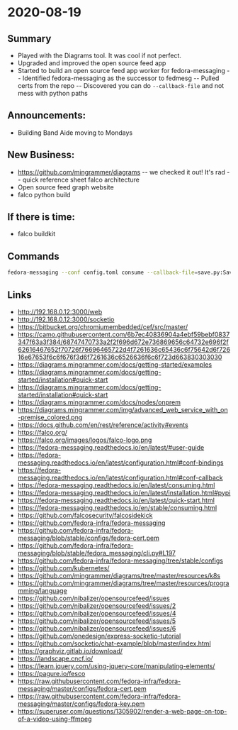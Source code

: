 # 2020-08-19

## Summary

- Played with the Diagrams tool. It was cool if not perfect.
- Upgraded and improved the open source feed app
- Started to build an open source feed app worker for fedora-messaging
-- Identified fedora-messaging as the successor to fedmesg
-- Pulled certs from the repo
-- Discovered you can do `--callback-file` and not mess with python paths

## Announcements:

- Building Band Aide moving to Mondays

## New Business:

- https://github.com/mingrammer/diagrams
-- we checked it out! It's rad
-- quick reference sheet falco architecture
- Open source feed graph website
- falco python build

## If there is time:

- falco buildkit

## Commands

```bash
fedora-messaging --conf config.toml consume --callback-file=save.py:SaveMessage
```


## Links

- http://192.168.0.12:3000/web
- http://192.168.0.12:3000/socketio
- https://bitbucket.org/chromiumembedded/cef/src/master/
- https://camo.githubusercontent.com/6b7ec40836904a4ebf59bebf0837347f63a3f384/68747470733a2f2f696d672e736869656c64732e696f2f62616467652f70726f76696465722d4f7261636c65436c6f75642d6f72616e67653f6c6f676f3d6f7261636c6526636f6c6f723d663830303030
- https://diagrams.mingrammer.com/docs/getting-started/examples
- https://diagrams.mingrammer.com/docs/getting-started/installation#quick-start
- https://diagrams.mingrammer.com/docs/getting-started/installation#quick-start
- https://diagrams.mingrammer.com/docs/nodes/onprem
- https://diagrams.mingrammer.com/img/advanced_web_service_with_on-premise_colored.png
- https://docs.github.com/en/rest/reference/activity#events
- https://falco.org/
- https://falco.org/images/logos/falco-logo.png
- https://fedora-messaging.readthedocs.io/en/latest/#user-guide
- https://fedora-messaging.readthedocs.io/en/latest/configuration.html#conf-bindings
- https://fedora-messaging.readthedocs.io/en/latest/configuration.html#conf-callback
- https://fedora-messaging.readthedocs.io/en/latest/consuming.html
- https://fedora-messaging.readthedocs.io/en/latest/installation.html#pypi
- https://fedora-messaging.readthedocs.io/en/latest/quick-start.html
- https://fedora-messaging.readthedocs.io/en/stable/consuming.html
- https://github.com/falcosecurity/falcosidekick
- https://github.com/fedora-infra/fedora-messaging
- https://github.com/fedora-infra/fedora-messaging/blob/stable/configs/fedora-cert.pem   
- https://github.com/fedora-infra/fedora-messaging/blob/stable/fedora_messaging/cli.py#L197
- https://github.com/fedora-infra/fedora-messaging/tree/stable/configs
- https://github.com/kubernetes/
- https://github.com/mingrammer/diagrams/tree/master/resources/k8s
- https://github.com/mingrammer/diagrams/tree/master/resources/programming/language
- https://github.com/nibalizer/opensourcefeed/issues
- https://github.com/nibalizer/opensourcefeed/issues/2
- https://github.com/nibalizer/opensourcefeed/issues/4
- https://github.com/nibalizer/opensourcefeed/issues/5
- https://github.com/nibalizer/opensourcefeed/issues/6
- https://github.com/onedesign/express-socketio-tutorial
- https://github.com/socketio/chat-example/blob/master/index.html
- https://graphviz.gitlab.io/download/
- https://landscape.cncf.io/
- https://learn.jquery.com/using-jquery-core/manipulating-elements/
- https://pagure.io/fesco
- https://raw.githubusercontent.com/fedora-infra/fedora-messaging/master/configs/fedora-cert.pem
- https://raw.githubusercontent.com/fedora-infra/fedora-messaging/master/configs/fedora-key.pem
- https://superuser.com/questions/1305902/render-a-web-page-on-top-of-a-video-using-ffmpeg
